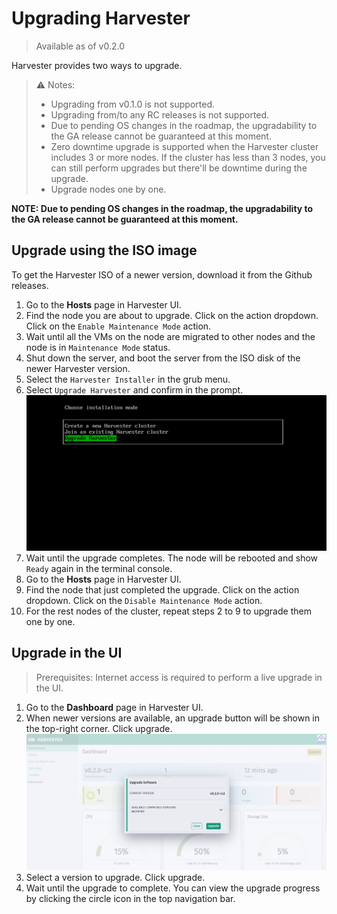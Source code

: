 # Upgrading Harvester

> Available as of v0.2.0

Harvester provides two ways to upgrade.

>:warning: Notes:
>- Upgrading from v0.1.0 is not supported.
>- Upgrading from/to any RC releases is not supported.
>- Due to pending OS changes in the roadmap, the upgradability to the GA release cannot be guaranteed at this moment.
>- Zero downtime upgrade is supported when the Harvester cluster includes 3 or more nodes. If the cluster has less than 3 nodes, you can still perform upgrades but there'll be downtime during the upgrade.
>- Upgrade nodes one by one.

**NOTE: Due to pending OS changes in the roadmap, the upgradability to the GA release cannot be guaranteed at this moment.**

## Upgrade using the ISO image

To get the Harvester ISO of a newer version, download it from the Github releases.

1. Go to the **Hosts** page in Harvester UI.
1. Find the node you are about to upgrade. Click on the action dropdown. Click on the `Enable Maintenance Mode` action.
1. Wait until all the VMs on the node are migrated to other nodes and the node is in `Maintenance Mode` status.
1. Shut down the server, and boot the server from the ISO disk of the newer Harvester version.
1. Select the `Harvester Installer` in the grub menu.
1. Select `Upgrade Harvester` and confirm in the prompt.
   ![iso-mode-upgrade](./assets/iso-mode-upgrade.png)
1. Wait until the upgrade completes. The node will be rebooted and show `Ready` again in the terminal console.
1. Go to the **Hosts** page in Harvester UI.
1. Find the node that just completed the upgrade. Click on the action dropdown. Click on the `Disable Maintenance Mode` action.
1. For the rest nodes of the cluster, repeat steps 2 to 9 to upgrade them one by one.

## Upgrade in the UI

>Prerequisites:
>Internet access is required to perform a live upgrade in the UI.

1. Go to the **Dashboard** page in Harvester UI.
1. When newer versions are available, an upgrade button will be shown in the top-right corner. Click upgrade.
   ![upgrade-ui](./assets/upgrade-ui.png)
1. Select a version to upgrade. Click upgrade.
1. Wait until the upgrade to complete. You can view the upgrade progress by clicking the circle icon in the top navigation bar.
